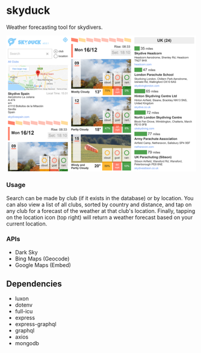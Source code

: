 # skyduck
Weather forecasting tool for skydivers.

![alt text](https://github.com/zooduck/screenshots/blob/master/skyduck/v0.0.1-alpha/skyduck-v0.0.1-alpha.png)

### Usage
Search can be made by club (if it exists in the database) or by location. You can also view a list of all clubs, sorted by country and distance, and tap on any club for a forecast of the weather at that club's location. Finally, tapping on the location icon (top right) will return a weather forecast based on your current location.

### APIs
- Dark Sky
- Bing Maps (Geocode)
- Google Maps (Embed)

## Dependencies
- luxon
- dotenv
- full-icu
- express
- express-graphql
- graphql
- axios
- mongodb
